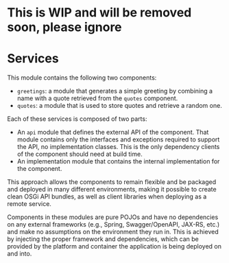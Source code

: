 # This is WIP and will be removed soon, please ignore

# Services

This module contains the following two components:

* `greetings`: a module that generates a simple greeting by combining a name with a quote retrieved
from the `quotes` component.
* `quotes`: a module that is used to store quotes and retrieve a random one.

Each of these services is composed of two parts:

* An `api` module that defines the external API of the component. That module contains only the
interfaces and exceptions required to support the API, no implementation classes. This is the
only dependency clients of the component should need at build time.
* An implementation module that contains the internal implementation for the component.

This approach allows the components to remain flexible and be packaged and deployed in many
different environments, making it possible to create clean OSGi API bundles, as well as client
libraries when deploying as a remote service.

Components in these modules are pure POJOs and have no dependencies on any external frameworks
(e.g., Spring, Swagger/OpenAPI, JAX-RS, etc.) and make no assumptions on the environment they run
in. This is achieved by injecting the proper framework and dependencies, which can be provided by
the platform and container the application is being deployed on and into.

